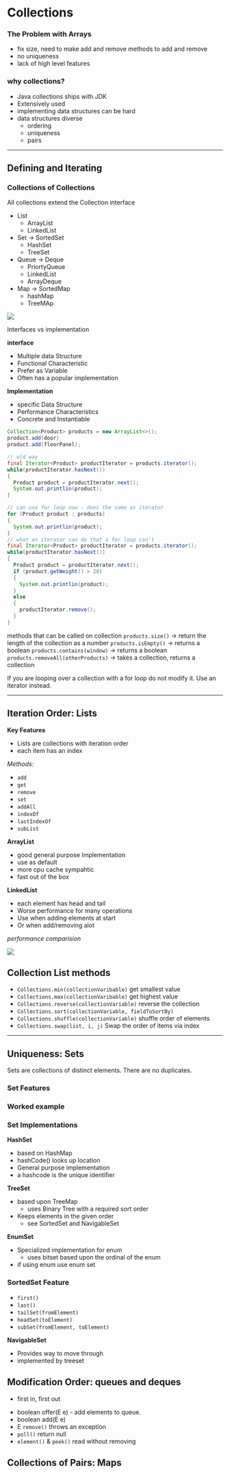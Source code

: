 # Collections


### The Problem with Arrays

* fix size, need to make add and remove methods to add and remove
* no uniqueness
* lack of high level features

### why collections? 

* Java collections ships with JDK 
* Extensively used 
* implementing data structures can be hard
* data structures diverse
  * ordering 
  * uniqueness
  * pairs
  
---

## Defining and Iterating 

### Collections of Collections

All collections extend the Collection interface
* List
  * ArrayList
  * LinkedList 
* Set -> SortedSet
  * HashSet
  * TreeSet
* Queue -> Deque 
  * PriortyQueue
  * LinkedList 
  * ArrayDeque
* Map -> SortedMap 
  * hashMap
  * TreeMAp

![](what-collection.png)

Interfaces vs implementation 

**interface** 
* Multiple data Structure
* Functional Characteristic
* Prefer as Variable 
* Often has a popular implementation 

**Implementation**
* specific Data Structure
* Performance Characteristics
* Concrete and Instantiable 

```java
Collection<Product> products = new ArrayList<>();   
product.add(door)
product.add(floorPanel);

// old way
final Iterator<Product> productIterator = products.iterator();
while(productIterator.hasNext()) 
{
  Product product = productIterator.next(); 
  System.out.printlin(product); 
}

// can use for loop now - does the same as iterator
for (Product product : products)
{
  System.out.printlin(product); 
}
// what an iterator can do that a for loop can't
final Iterator<Product> productIterator = products.iterator();
while(productIterator.hasNext()) 
{
  Product product = productIterator.next(); 
  if (product.getWeight() > 20) 
  {
    System.out.printlin(product); 
  }
  else
  {
    productIterator.remove();  
  }
}
```
methods that can be called on collection 
`products.size()` -> return the length of the collection as a number
`products.isEmpty()` -> returns a boolean
`products.contains(window)` -> returns a boolean
`products.removeAll(otherProducts)` -> takes a collection, returns a collection

If you are looping over a collection with a for loop do not modify it. Use an iterator instead.  


---
## Iteration Order: Lists

**Key Features**

* Lists are collections with iteration order
* each item has an index

*Methods:*
* `add`
* `get`
* `remove` 
* `set`
* `addAll`
* `indexOf`
* `lastIndexOf`
* `subList`

**ArrayList**
 * good general purpose Implementation 
 * use as default
 * more cpu cache sympahtic
 * fast out of the box
  
**LinkedList**  
* each element has head and tail 
* Worse performance for many operations
* Use when adding elements at start
* Or when add/removing alot

*performance comparision*

![](performance-comparison.png)

## Collection List methods
- `Collections.min(collectionVaribable)`
    get smallest value
- `Collections.max(collectionVaribable)`
    get highest value
- `Collections.reverse(collectionVariable)`
    reverse the collection
- `Collections.sort(collectionVariable, fieldToSortBy)`    
- `Collections.shuffle(collectionVariable)`
    shuffle order of elements
- `Collections.swap(list, i, j)`
    Swap the order of items via index
---
## Uniqueness: Sets

Sets are collections of distinct elements. There are no duplicates. 

### Set Features

### Worked example

### Set Implementations

**HashSet**

* based on HashMap
* hashCode() looks up location
* General purpose implementation
* a hashcode is the unique identifier

**TreeSet**
* based upon TreeMap
  * uses Binary Tree with a required sort order
* Keeps elements in the given order
  * see SortedSet and NavigableSet

**EnumSet**
* Specialized implementation for enum
  * uses bitset based upon the ordinal of the enum
* if using enum use enum set 
  
### SortedSet Feature
* `first()`
* `last()`
* `tailSet(fromElement)`
* `headSet(toElement)`
* `subSet(fromElement, toElement)`

**NavigableSet**
* Provides way to move through 
* implemented by treeset

## Modification Order: queues and deques 

* first in, first out 

- boolean offer(E e) - add elements to queue.
- boolean add(E e)
- E `remove()` throws an exception 
- `poll()` return null
 - `element()` & `peek()` read without removing 

## Collections of Pairs: Maps

    
